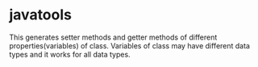 # javatools
This generates setter methods and getter methods of different properties(variables) of class. Variables of class may have different data types and it works for all data types.
